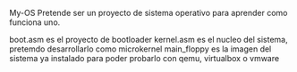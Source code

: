 My-OS Pretende ser un proyecto de sistema operativo para aprender como funciona uno.

boot.asm    es el proyecto de bootloader
kernel.asm  es el nucleo del sistema, pretemdo desarrollarlo como microkernel
main_floppy es la imagen del sistema ya instalado para poder probarlo con qemu, virtualbox o vmware
